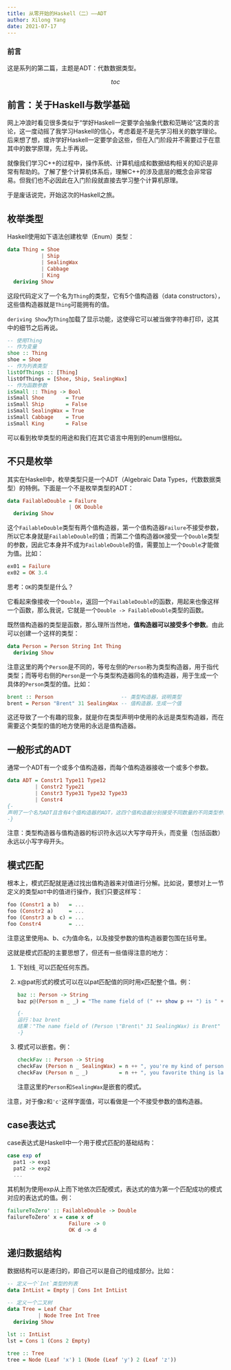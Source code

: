 ```yaml
---
title: 从零开始的Haskell（二）——ADT
author: Xilong Yang
date: 2021-07-17 
---
```


<div class="abstract">

### 前言

这是系列的第二篇，主题是ADT：代数数据类型。

</div>

$$toc$$

## 前言：关于Haskell与数学基础

网上冲浪时看见很多类似于“学好Haskell一定要学会抽象代数和范畴论”这类的言论，这一度动摇了我学习Haskell的信心，考虑着是不是先学习相关的数学理论。后来想了想，或许学好Haskell一定要学会这些，但在入门阶段并不需要过于在意其中的数学原理，先上手再说。

就像我们学习C++的过程中，操作系统、计算机组成和数据结构相关的知识是非常有帮助的。了解了整个计算机体系后，理解C++的涉及底层的概念会非常容易。但我们也不必因此在入门阶段就直接去学习整个计算机原理。

于是废话说完，开始这次的Haskell之旅。

## 枚举类型

Haskell使用如下语法创建枚举（Enum）类型：

```haskell
data Thing = Shoe
           | Ship
           | SealingWax
           | Cabbage
           | King
  deriving Show
```

这段代码定义了一个名为`Thing`的类型，它有5个值构造器（data constructors），这些值构造器就是`Thing`可能拥有的值。

`deriving Show`为`Thing`加载了显示功能，这使得它可以被当做字符串打印，这其中的细节之后再说。

```haskell
-- 使用Thing
-- 作为变量
shoe :: Thing
shoe = Shoe
-- 作为列表类型
listOfThings :: [Thing]
listOfThings = [Shoe, Ship, SealingWax]
-- 作为函数参数
isSmall :: Thing -> Bool
isSmall Shoe       = True
isSmall Ship       = False
isSmall SealingWax = True
isSmall Cabbage    = True
isSmall King       = False
```

可以看到枚举类型的用途和我们在其它语言中用到的enum很相似。

## 不只是枚举

其实在Haskell中，枚举类型只是一个ADT（Algebraic Data Types，代数数据类型）的特例。下面是一个不是枚举类型的ADT：

```haskell
data FailableDouble = Failure
                    | OK Double
  deriving Show
```

这个`FailableDouble`类型有两个值构造器，第一个值构造器`Failure`不接受参数，所以它本身就是`FailableDouble`的值；而第二个值构造器`OK`接受一个`Double`类型的参数，因此它本身并不成为`FailableDouble`的值，需要加上一个`Double`才能做为值。比如：

```haskell
ex01 = Failure
ex02 = OK 3.4
```

思考：`OK`的类型是什么？

它看起来像接收一个`Double`，返回一个`FailableDouble`的函数，用起来也像这样一个函数，那么我说，它就是一个`Double -> FailableDouble`类型的函数。

既然值构造器的类型是函数，那么理所当然地，**值构造器可以接受多个参数**。由此可以创建一个这样的类型：

```haskell
data Person = Person String Int Thing
  deriving Show
```

注意这里的两个`Person`是不同的，等号左侧的`Person`称为类型构造器，用于指代类型；而等号右侧的`Person`是一个与类型构造器同名的值构造器，用于生成一个具体的`Person`类型的值。比如：

```haskell
brent :: Person                      -- 类型构造器，说明类型
brent = Person "Brent" 31 SealingWax -- 值构造器，生成一个值
```

这还导致了一个有趣的现象，就是你在类型声明中使用的永远是类型构造器，而在需要这个类型的值的地方使用的永远是值构造器。

## 一般形式的ADT

通常一个ADT有一个或多个值构造器，而每个值构造器接收一个或多个参数。

```haskell
data ADT = Constr1 Type11 Type12
         | Constr2 Type21
         | Constr3 Type31 Type32 Type33
         | Constr4
{-
声明了一个名为ADT且含有4个值构造器的ADT，这四个值构造器分别接受不同数量的不同类型参数。
-}
```

注意：类型构造器与值构造器的标识符永远以大写字母开头，而变量（包括函数）永远以小写字母开头。

## 模式匹配

根本上，模式匹配就是通过找出值构造器来对值进行分解。比如说，要想对上一节定义的类型`ADT`中的值进行操作，我们只要这样写：

```haskell
foo (Constr1 a b)   = ...
foo (Constr2 a)     = ...
foo (Constr3 a b c) = ...
foo Constr4         = ...
```

注意这里使用a、b、c为值命名，以及接受参数的值构造器要包围在括号里。

这就是模式匹配的主要思想了，但还有一些值得注意的地方：

1. 下划线`_`可以匹配任何东西。

2. x@pat形式的模式可以在以pat匹配值的同时用x匹配整个值。例：

   ```haskell
   baz :: Person -> String
   baz p@(Person n _ _) = "The name field of (" ++ show p ++ ") is " ++ n
   
   {- 
   运行：baz brent
   结果："The name field of (Person \"Brent\" 31 SealingWax) is Brent"
   -}
   ```

3. 模式可以嵌套。例：

   ```haskell
   checkFav :: Person -> String
   checkFav (Person n _ SealingWax) = n ++ ", you're my kind of person!"
   checkFav (Person n _ _)          = n ++ ", you favorite thing is lame."
   ```

   注意这里的`Person`和`SealingWax`是嵌套的模式。

注意，对于像`2`和`'c'`这样字面值，可以看做是一个不接受参数的值构造器。

## case表达式

case表达式是Haskell中一个用于模式匹配的基础结构：

```haskell
case exp of
  pat1 -> exp1
  pat2 -> exp2
  ...
```

其机制为使用exp从上而下地依次匹配模式，表达式的值为第一个匹配成功的模式对应的表达式的值。例：

```haskell
failureToZero' :: FailableDouble -> Double
failureToZero' x = case x of
                    Failure -> 0
                    OK d -> d
```

## 递归数据结构

数据结构可以是递归的，即自己可以是自己的组成部分。比如：

```haskell
-- 定义一个`Int`类型的列表
data IntList = Empty | Cons Int IntList

-- 定义一个二叉树
data Tree = Leaf Char
          | Node Tree Int Tree
  deriving Show
  
lst :: IntList
lst = Cons 1 (Cons 2 Empty)

tree :: Tree
tree = Node (Leaf 'x') 1 (Node (Leaf 'y') 2 (Leaf 'z'))
```



